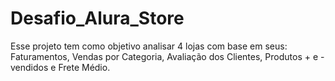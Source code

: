 # Desafio_Alura_Store
Esse projeto tem como objetivo analisar 4 lojas com base em seus: Faturamentos, Vendas por Categoria, Avaliação dos Clientes, Produtos + e - vendidos e Frete Médio. 
